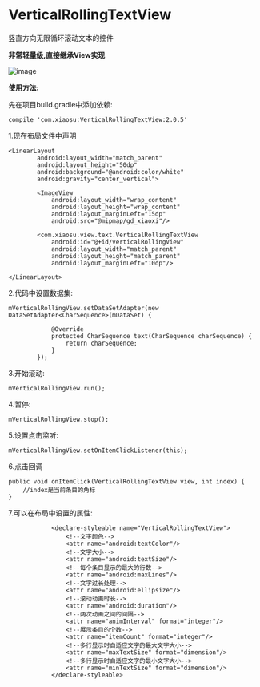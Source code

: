 # VerticalRollingTextView
竖直方向无限循环滚动文本的控件

**非常轻量级,直接继承View实现**

![image](https://github.com/shubowen/VerticalRollingTextView/blob/master/app/image.gif)

**使用方法:**

先在项目build.gradle中添加依赖:

    compile 'com.xiaosu:VerticalRollingTextView:2.0.5'

1.现在布局文件中声明

    <LinearLayout
            android:layout_width="match_parent"
            android:layout_height="50dp"
            android:background="@android:color/white"
            android:gravity="center_vertical">
    
            <ImageView
                android:layout_width="wrap_content"
                android:layout_height="wrap_content"
                android:layout_marginLeft="15dp"
                android:src="@mipmap/gd_xiaoxi"/>
    
            <com.xiaosu.view.text.VerticalRollingTextView
                android:id="@+id/verticalRollingView"
                android:layout_width="match_parent"
                android:layout_height="match_parent"
                android:layout_marginLeft="10dp"/>
    
    </LinearLayout>
    
2.代码中设置数据集:

    mVerticalRollingView.setDataSetAdapter(new DataSetAdapter<CharSequence>(mDataSet) {
    
                @Override
                protected CharSequence text(CharSequence charSequence) {
                    return charSequence;
                }
            });
    
3.开始滚动:

    mVerticalRollingView.run();
    
4.暂停:

    mVerticalRollingView.stop();

5.设置点击监听:

    mVerticalRollingView.setOnItemClickListener(this);

6.点击回调
    
    public void onItemClick(VerticalRollingTextView view, int index) {
        //index是当前条目的角标
    }

7.可以在布局中设置的属性:

                <declare-styleable name="VerticalRollingTextView">
                    <!--文字颜色-->
                    <attr name="android:textColor"/>
                    <!--文字大小-->
                    <attr name="android:textSize"/>
                    <!--每个条目显示的最大的行数-->
                    <attr name="android:maxLines"/>
                    <!--文字过长处理-->
                    <attr name="android:ellipsize"/>
                    <!--滚动动画时长-->
                    <attr name="android:duration"/>
                    <!--两次动画之间的间隔-->
                    <attr name="animInterval" format="integer"/>
                    <!--展示条目的个数-->
                    <attr name="itemCount" format="integer"/>
                    <!--多行显示时自适应文字的最大文字大小-->
                    <attr name="maxTextSize" format="dimension"/>
                    <!--多行显示时自适应文字的最小文字大小-->
                    <attr name="minTextSize" format="dimension"/>
                </declare-styleable>

    
